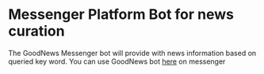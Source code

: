 # Messenger Platform Bot for news curation

The GoodNews Messenger bot will provide with news information based on queried key word.
You can use GoodNews bot [here](https://www.facebook.com/goodNewsBetterDay/) on messenger

